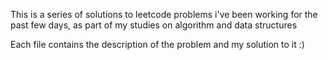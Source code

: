 This is a series of solutions to leetcode problems i've been working for the past few days, as part of my studies on algorithm and data structures

Each file contains the description of the problem and my solution to it :)